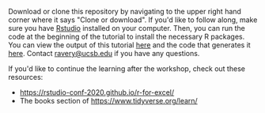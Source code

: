 Download or clone this repository by navigating to the upper right hand corner where it says "Clone or download". If you'd like to follow along, make sure you have [Rstudio](https://rstudio.com/products/rstudio/download/#download) installed on your computer. Then, you can run the code at the beginning of the tutorial to install the necessary R packages. You can view the output of this tutorial [here](https://github.com/rbavery/ITEP_R_tutorials/blob/master/mapping_tutorial.pdf) and the code that generates it [here](https://github.com/rbavery/ITEP_R_tutorials/blob/master/mapping_tutorial.rmd). Contact ravery@ucsb.edu if you have any questions.

If you'd like to continue the learning after the workshop, check out these resources:
- https://rstudio-conf-2020.github.io/r-for-excel/
- The books section of https://www.tidyverse.org/learn/
